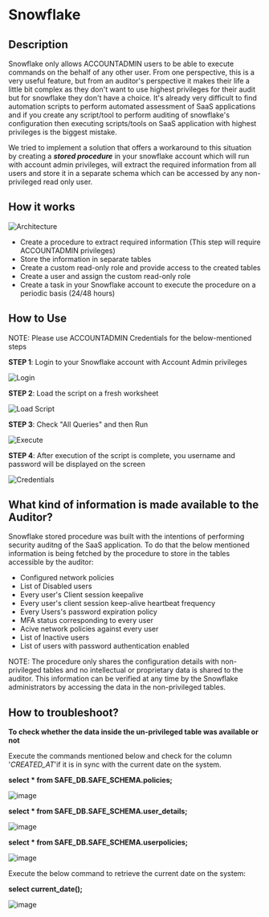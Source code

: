 # Snowflake

## Description

Snowflake only allows ACCOUNTADMIN users to be able to execute commands on the behalf of any other user. From one perspective, this is a very useful feature, but from an auditor's perspective it makes their life a little bit complex as they don't want to use highest privileges for their audit but for snowflake they don't have a choice. It's already very difficult to find automation scripts to perform automated assessment of SaaS applications and if you create any script/tool to perform auditing of snowflake's configuration then executing scripts/tools on SaaS application with highest privileges is the biggest mistake.

We tried to implement a solution that offers a workaround to this situation by creating a *_**stored procedure**_* in your snowflake account which will run with account admin privileges, will extract the required information from all users and store it in a separate schema which can be accessed by any non-privileged read only user.

## How it works

![Architecture](screenshots/SnowflakeArch.jpg)

- Create a procedure to extract required information (This step will require ACCOUNTADMIN privileges)
- Store the information in separate tables
- Create a custom read-only role and provide access to the created tables
- Create a user and assign the custom read-only role
- Create a task in your Snowflake account to execute the procedure on a periodic basis (24/48 hours)

## How to Use

NOTE: Please use ACCOUNTADMIN Credentials for the below-mentioned steps

**STEP 1**: Login to your Snowflake account with Account Admin privileges

![Login](screenshots/ss_snowflakeSignin.png)

**STEP 2**: Load the script on a fresh worksheet

![Load Script](screenshots/ss_loadScript.png)

**STEP 3**: Check "All Queries" and then Run

![Execute](screenshots/ss_runQueries.png)

**STEP 4**: After execution of the script is complete, you username and password will be displayed on the screen

![Credentials](screenshots/ss_userCredentials.png)

## What kind of information is made available to the Auditor?

Snowflake stored procedure was built with the intentions of performing security auditng of the SaaS application. To do that the below mentioned information is being fetched by the procedure to store in the tables accessible by the auditor:

- Configured network policies
- List of Disabled users
- Every user's Client session keepalive
- Every user's client session keep-alive heartbeat frequency
- Every Users's password expiration policy
- MFA status corresponding to every user
- Acive network policies against every user
- List of Inactive users
- List of users with password authentication enabled

NOTE: The procedure only shares the configuration details with non-privileged tables and no intellectual or proprietary data is shared to the auditor. This information can be verified at any time by the Snowflake administrators by accessing the data in the non-privileged tables.

## How to troubleshoot?

**To check whether the data inside the un-privileged table was available or not**

Execute the commands mentioned below and check for the column '_CREATED_AT_'if it is in sync with the current date on the system.

**select * from SAFE_DB.SAFE_SCHEMA.policies;**

![image](https://user-images.githubusercontent.com/77711040/127527014-4ba5e186-e430-4c00-84da-21e4defe56fd.png)

**select * from SAFE_DB.SAFE_SCHEMA.user_details;**

![image](https://user-images.githubusercontent.com/77711040/127528351-40b8a336-2b77-4f17-aadc-e4e86c2eca55.png)

**select * from SAFE_DB.SAFE_SCHEMA.userpolicies;**

![image](https://user-images.githubusercontent.com/77711040/127528977-db6fc62a-c9a5-4dba-9dc5-813681ee8e2b.png)

Execute the below command to retrieve the current date on the system:

**select current_date();**

![image](https://user-images.githubusercontent.com/77711040/127530187-a0a589e2-ea18-4c4a-945c-6ce16a47a720.png)
